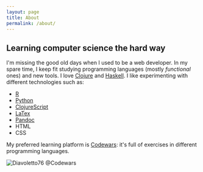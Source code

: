 ```yaml
---
layout: page
title: About
permalink: /about/
---
```


## Learning computer science the hard way

I'm missing the good old days when I used to be a web developer. In my spare time, I keep fit studying programming languages (mostly *functional* ones) and new tools. I love [Clojure](https://clojure.org) and [Haskell](https://www.haskell.org). I like experimenting with different technologies such as:

- [R](https://www.r-project.org)
- [Python](https://www.python.org)
- [ClojureScript](https://clojurescript.org)
- [LaTex](https://www.latex-project.org)
- [Pandoc](https://pandoc.org)
- HTML
- CSS

My preferred learning platform is [Codewars](https://www.codewars.com/): it's full of exercises in different programming languages.

![Diavoletto76 @Codewars](https://www.codewars.com/users/diavoletto76/badges/large)
